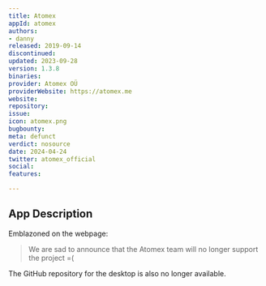 ```yaml
---
title: Atomex
appId: atomex
authors:
- danny
released: 2019-09-14
discontinued: 
updated: 2023-09-28
version: 1.3.8
binaries: 
provider: Atomex OÜ
providerWebsite: https://atomex.me
website: 
repository: 
issue: 
icon: atomex.png
bugbounty: 
meta: defunct
verdict: nosource
date: 2024-04-24
twitter: atomex_official
social: 
features: 

---
```


## App Description

Emblazoned on the webpage: 

> We are sad to announce that the Atomex team will no longer support the project =(

The GitHub repository for the desktop is also no longer available.
